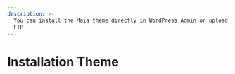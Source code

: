```yaml
---
description: >-
  You can install the Maia theme directly in WordPress Admin or upload files via
  FTP
---
```


# Installation Theme

